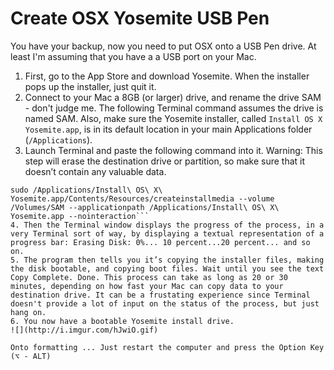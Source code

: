 # Create OSX Yosemite USB Pen

You have your backup, now you need to put OSX onto a USB Pen drive. At least I'm assuming that you have a a USB port on your Mac.

1. First, go to the App Store and download Yosemite. When the installer pops up the installer, just quit it.
2. Connect to your Mac a 8GB (or larger) drive, and rename the drive SAM - don't judge me. The following Terminal command assumes the drive is named SAM. Also, make sure the Yosemite installer, called `Install OS X Yosemite.app`, is in its default location in your main Applications folder (`/Applications`).
3. Launch Terminal and paste the following command into it. Warning: This step will erase the destination drive or partition, so make sure that it doesn’t contain any valuable data.
```shell
sudo /Applications/Install\ OS\ X\ Yosemite.app/Contents/Resources/createinstallmedia --volume /Volumes/SAM --applicationpath /Applications/Install\ OS\ X\ Yosemite.app --nointeraction```
4. Then the Terminal window displays the progress of the process, in a very Terminal sort of way, by displaying a textual representation of a progress bar: Erasing Disk: 0%... 10 percent...20 percent... and so on. 
5. The program then tells you it’s copying the installer files, making the disk bootable, and copying boot files. Wait until you see the text Copy Complete. Done. This process can take as long as 20 or 30 minutes, depending on how fast your Mac can copy data to your destination drive. It can be a frustating experience since Terminal doesn't provide a lot of input on the status of the process, but just hang on.
6. You now have a bootable Yosemite install drive.
![](http://i.imgur.com/hJwiO.gif)

Onto formatting ... Just restart the computer and press the Option Key (⌥ - ALT) 